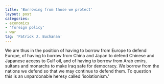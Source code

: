 ```yaml
---
title: 'Borrowing from those we protect'
layout: post
categories:
- economics
- 'foreign policy'
- war
tag: 'Patrick J. Buchanan'
---
```


We are thus in the position of having to borrow from Europe to defend Europe, of having to borrow from China and Japan to defend Chinese and Japanese access to Gulf oil, and of having to borrow from Arab emirs, sultans and monarchs to make Iraq safe for democracy. We borrow from the nations we defend so that we may continue to defend them. To question this is an unpardonable heresy called 'isolationism.'